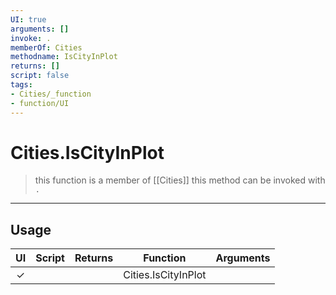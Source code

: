 ```yaml
---
UI: true
arguments: []
invoke: .
memberOf: Cities
methodname: IsCityInPlot
returns: []
script: false
tags:
- Cities/_function
- function/UI
---
```

# Cities.IsCityInPlot
> this function is a member of [[Cities]]
> this method can be invoked with `.`
-----
## Usage
|  UI | Script | Returns | Function | Arguments |
|:---:|:------:|-------:|:--------:|:---------|
|✓| ||Cities.IsCityInPlot||
